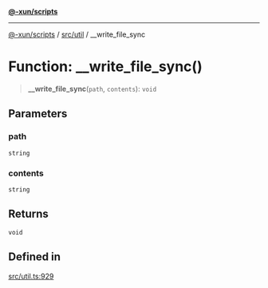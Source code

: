 [**@-xun/scripts**](../../../README.md)

***

[@-xun/scripts](../../../README.md) / [src/util](../README.md) / \_\_write\_file\_sync

# Function: \_\_write\_file\_sync()

> **\_\_write\_file\_sync**(`path`, `contents`): `void`

## Parameters

### path

`string`

### contents

`string`

## Returns

`void`

## Defined in

[src/util.ts:929](https://github.com/Xunnamius/xscripts/blob/3a8e3952522a9aa3e84a1990f6fcb2207da32534/src/util.ts#L929)
